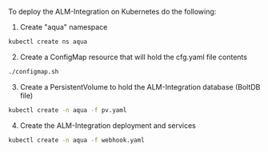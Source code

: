 To deploy the ALM-Integration on Kubernetes do the following:

1. Create "aqua" namespace

 ``` bash
 kubectl create ns aqua 
 ```

2. Create a ConfigMap resource that will hold the cfg.yaml file contents

 ``` bash
 ./configmap.sh 
 ```

3. Create a PersistentVolume to hold the ALM-Integration database (BoltDB file)

 ``` bash
 kubectl create -n aqua -f pv.yaml 
 ```

4. Create the ALM-Integration deployment and services

 ``` bash
 kubectl create -n aqua -f webhook.yaml 
 ```
